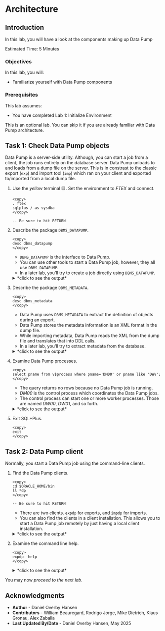 # Architecture

## Introduction

In this lab, you will have a look at the components making up Data Pump

Estimated Time: 5 Minutes

### Objectives

In this lab, you will:

* Familiarize yourself with Data Pump components

### Prerequisites

This lab assumes:

- You have completed Lab 1: Initialize Environment

This is an optional lab. You can skip it if you are already familiar with Data Pump architecture.

## Task 1: Check Data Pump objects

Data Pump is a server-side utility. Although, you can start a job from a client, the job runs entirely on the database server. Data Pump unloads to and loads from a dump file on the server. This is in constrast to the classic export (`exp`) and import tool (`imp`) which ran on your client and exported to/imported from a local dump file. 

1. Use the *yellow* terminal 🟨. Set the environment to *FTEX* and connect.

    ```
    <copy>
    . ftex
    sqlplus / as sysdba
    </copy>

    -- Be sure to hit RETURN
    ```
2. Describe the package `DBMS_DATAPUMP`.

    ```
    <copy>
    desc dbms_datapump
    </copy>
    ```

    * `DBMS_DATAPUMP` is the interface to Data Pump.
    * You can use other tools to start a Data Pump job, however, they all use `DBMS_DATAPUMP`. 
    * In a later lab, you'll try to create a job directly using `DBMS_DATAPUMP`.

    <details>
    <summary>*click to see the output*</summary>
    ``` text
    SQL> desc dbms_datapump
    PROCEDURE ADD_DEVICE
     Argument Name                  Type                    In/Out Default?
     ------------------------------ ----------------------- ------ --------
     HANDLE                         NUMBER                  IN
     DEVICENAME                     VARCHAR2                IN
     VOLUMESIZE                     VARCHAR2                IN     DEFAULT
    PROCEDURE ADD_FILE
     Argument Name                  Type                    In/Out Default?
     ------------------------------ ----------------------- ------ --------
     HANDLE                         NUMBER                  IN
     FILENAME                       VARCHAR2                IN
     DIRECTORY                      VARCHAR2                IN     DEFAULT
     FILESIZE                       VARCHAR2                IN     DEFAULT
     FILETYPE                       NUMBER                  IN     DEFAULT
     REUSEFILE                      NUMBER                  IN     DEFAULT

    (output truncated)

    PROCEDURE TRACE_ENTRY
     Argument Name                  Type                    In/Out Default?
     ------------------------------ ----------------------- ------ --------
     FACILITY                       VARCHAR2                IN
     MSG                            VARCHAR2                IN
    PROCEDURE WAIT_FOR_JOB
     Argument Name                  Type                    In/Out Default?
     ------------------------------ ----------------------- ------ --------
     HANDLE                         NUMBER                  IN
     JOB_STATE                      VARCHAR2                OUT   
    ```
    </details>    

3. Describe the package `DBMS_METADATA`.

    ```
    <copy>
    desc dbms_metadata
    </copy>
    ```

    * Data Pump uses `DBMS_METADATA` to extract the definition of objects during an export.
    * Data Pump stores the metadata information is an XML format in the dump file.
    * While importing metadata, Data Pump reads the XML from the dump file and translates that into DDL calls.
    * In a later lab, you'll try to extract metadata from the database.


    <details>
    <summary>*click to see the output*</summary>
    ``` text
    SQL> desc dbms_metadata
    FUNCTION ADD_TRANSFORM RETURNS NUMBER
     Argument Name                  Type                    In/Out Default?
     ------------------------------ ----------------------- ------ ----------
     HANDLE                         NUMBER                  IN
     NAME                           VARCHAR2                IN
     ENCODING                       VARCHAR2                IN     DEFAULT
     OBJECT_TYPE                    VARCHAR2                IN     DEFAULT
    FUNCTION CHECK_CONSTRAINT RETURNS NUMBER
     Argument Name                  Type                    In/Out Default?
     ------------------------------ ----------------------- ------ --------
     OBJ_NUM                        NUMBER                  IN

    (output truncated)

    PROCEDURE SET_XMLFORMAT
     Argument Name                  Type                    In/Out Default?
     ------------------------------ ----------------------- ------ --------
     HANDLE                         NUMBER                  IN
     NAME                           VARCHAR2                IN
     VALUE                          BOOLEAN                 IN     DEFAULT
    PROCEDURE TRANSFORM_STRM
     Argument Name                  Type                    In/Out Default?
     ------------------------------ ----------------------- ------ --------
     INDOC                           CLOB                   IN
     OUTDOC                          CLOB                   IN/OUT
     MDVERSION                       VARCHAR2               IN     DEFAULT
    ```
    </details>  

4. Examine Data Pump processes.

    ```
    <copy>
    select pname from v$process where pname='DM00' or pname like 'DW%';
    </copy>
    ```

    * The query returns no rows because no Data Pump job is running.
    * *DM00* is the control process which coordinates the Data Pump jobs. 
    * The control process can start one or more worker processes. Those are named *DW00*, *DW01*, and so forth.

    <details>
    <summary>*click to see the output*</summary>
    ``` text
    SQL> select pname from v$process where pname='DM00' or pname like 'DW%';
    
    no rows selected
    ```
    </details> 

5. Exit SQL*Plus.

    ```
    <copy>
    exit
    </copy>
    ```

## Task 2: Data Pump client

Normally, you start a Data Pump job using the command-line clients.

1. Find the Data Pump clients.

    ```
    <copy>
    cd $ORACLE_HOME/bin
    ll *dp
    </copy>

    -- Be sure to hit RETURN
    ```

    * There are two clients. `expdp` for exports, and `impdp` for imports.
    * You can also find the clients in a client installation. This allows you to start a Data Pump job remotely by just having a local client installation.
    
    <details>
    <summary>*click to see the output*</summary>
    ``` text
    cd $ORACLE_HOME/bin
    ll *dp
    -rwxr-x--x. 1 oracle oinstall 234728 Dec  5 18:30 expdp
    -rwxr-x--x. 1 oracle oinstall 242640 Dec  5 18:30 impdp
    ```
    </details> 


2. Examine the command line help.

    ```
    <copy>
    expdp -help
    </copy>
    ```

    <details>
    <summary>*click to see the output*</summary>
    ``` text
    Export: Release 19.0.0.0.0 - Production on Fri Apr 25 07:17:10 2025
    Version 19.21.0.0.0
    
    Copyright (c) 1982, 2019, Oracle and/or its affiliates.  All rights reserved.
    
    
    The Data Pump export utility provides a mechanism for transferring data objects
    between Oracle databases. The utility is invoked with the following command:
    
    (output truncated)
    
    STOP_WORKER
    Stops a hung or stuck worker.
    
    TRACE
    Set trace/debug flags for the current job.
    ```
    </details>     


You may now *proceed to the next lab*.

## Acknowledgments

* **Author** - Daniel Overby Hansen
* **Contributors** - William Beauregard, Rodrigo Jorge, Mike Dietrich, Klaus Gronau, Alex Zaballa
* **Last Updated By/Date** - Daniel Overby Hansen, May 2025